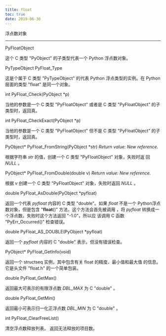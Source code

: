 ```yaml
---
title: float
toc: true
date: 2019-06-30
---
```

浮点数对象
**********

PyFloatObject

   这个 C 类型 "PyObject" 的子类型代表一个 Python 浮点数对象。

PyTypeObject PyFloat_Type

   这是个属于 C 类型 "PyTypeObject" 的代表 Python 浮点类型的实例。在 Python
   层面的类型 "float" 是同一个对象。

int PyFloat_Check(PyObject *p)

   当他的参数是一个 C 类型 "PyFloatObject" 或者是 C 类型 "PyFloatObject"
   的子类型时，返回真。

int PyFloat_CheckExact(PyObject *p)

   当他的参数是一个 C 类型 "PyFloatObject" 但不是 C 类型 "PyFloatObject"
   的子类型时，返回真。

PyObject* PyFloat_FromString(PyObject *str)
    *Return value: New reference.*

   根据字符串 *str* 的值，创建一个 C 类型 "PyFloatObject" 对象，失败时返
   回 *NULL* 。

PyObject* PyFloat_FromDouble(double v)
    *Return value: New reference.*

   根据 *v* 创建一个 C 类型 "PyFloatObject" 对象，失败时返回 *NULL* 。

double PyFloat_AsDouble(PyObject *pyfloat)

   返回一个代表 *pyfloat* 内容的 C 类型 "double"。如果 *float* 不是一个
   Python浮点数对象，但是包含 "__float__()" 方法，这个方法会首先被调用
   ，将 *pyfloat* 转换成一个浮点数。失败时这个方法返回 "-1.0"，所以应
   该调用 C 函数 "PyErr_Occurred()" 检查错误。

double PyFloat_AS_DOUBLE(PyObject *pyfloat)

   返回一个 *pyfloat* 内容的 C "double" 表示，但没有错误检查。

PyObject* PyFloat_GetInfo(void)

   返回一个 structseq 实例，其中包含有关 float 的精度、最小值和最大值
   的信息。 它是头文件 "float.h" 的一个简单包装。

double PyFloat_GetMax()

   返回最大可表示的有限浮点数 *DBL_MAX* 为 C "double" 。

double PyFloat_GetMin()

   返回最小可表示归一化正浮点数 *DBL_MIN* 为 C "double" 。

int PyFloat_ClearFreeList()

   清空浮点数释放列表。 返回无法释放的项目数。
